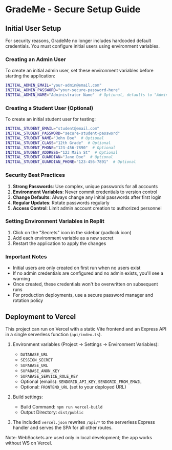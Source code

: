 # GradeMe - Secure Setup Guide

## Initial User Setup

For security reasons, GradeMe no longer includes hardcoded default credentials. You must configure initial users using environment variables.

### Creating an Admin User

To create an initial admin user, set these environment variables before starting the application:

```bash
INITIAL_ADMIN_EMAIL="your-admin@email.com"
INITIAL_ADMIN_PASSWORD="your-secure-password-here"
INITIAL_ADMIN_NAME="Administrator Name"  # Optional, defaults to "Administrator"
```

### Creating a Student User (Optional)

To create an initial student user for testing:

```bash
INITIAL_STUDENT_EMAIL="student@email.com"
INITIAL_STUDENT_PASSWORD="secure-student-password"
INITIAL_STUDENT_NAME="John Doe"  # Optional
INITIAL_STUDENT_CLASS="12th Grade"  # Optional
INITIAL_STUDENT_PHONE="123-456-7890"  # Optional
INITIAL_STUDENT_ADDRESS="123 Main St"  # Optional
INITIAL_STUDENT_GUARDIAN="Jane Doe"  # Optional
INITIAL_STUDENT_GUARDIAN_PHONE="123-456-7891"  # Optional
```

### Security Best Practices

1. **Strong Passwords**: Use complex, unique passwords for all accounts
2. **Environment Variables**: Never commit credentials to version control
3. **Change Defaults**: Always change any initial passwords after first login
4. **Regular Updates**: Rotate passwords regularly
5. **Access Control**: Limit admin account creation to authorized personnel

### Setting Environment Variables in Replit

1. Click on the "Secrets" icon in the sidebar (padlock icon)
2. Add each environment variable as a new secret
3. Restart the application to apply the changes

### Important Notes

- Initial users are only created on first run when no users exist
- If no admin credentials are configured and no admin exists, you'll see a warning
- Once created, these credentials won't be overwritten on subsequent runs
- For production deployments, use a secure password manager and rotation policy

## Deployment to Vercel

This project can run on Vercel with a static Vite frontend and an Express API in a single serverless function (`api/index.ts`).

1. Environment variables (Project → Settings → Environment Variables):
   - `DATABASE_URL`
   - `SESSION_SECRET`
   - `SUPABASE_URL`
   - `SUPABASE_ANON_KEY`
   - `SUPABASE_SERVICE_ROLE_KEY`
   - Optional (emails): `SENDGRID_API_KEY`, `SENDGRID_FROM_EMAIL`
   - Optional: `FRONTEND_URL` (set to your deployed URL)

2. Build settings:
   - Build Command: `npm run vercel-build`
   - Output Directory: `dist/public`

3. The included `vercel.json` rewrites `/api/*` to the serverless Express handler and serves the SPA for all other routes.

Note: WebSockets are used only in local development; the app works without WS on Vercel.